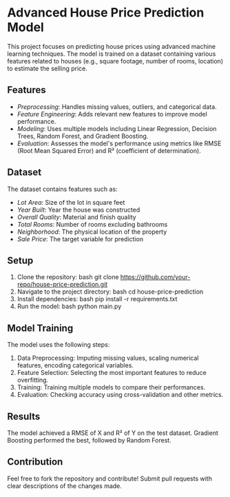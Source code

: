 # Advanced House Price Prediction Model

This project focuses on predicting house prices using advanced machine learning techniques. The model is trained on a dataset containing various features related to houses (e.g., square footage, number of rooms, location) to estimate the selling price.

## Features

- *Preprocessing*: Handles missing values, outliers, and categorical data.
- *Feature Engineering*: Adds relevant new features to improve model performance.
- *Modeling*: Uses multiple models including Linear Regression, Decision Trees, Random Forest, and Gradient Boosting.
- *Evaluation*: Assesses the model's performance using metrics like RMSE (Root Mean Squared Error) and R² (coefficient of determination).

## Dataset

The dataset contains features such as:

- *Lot Area*: Size of the lot in square feet
- *Year Built*: Year the house was constructed
- *Overall Quality*: Material and finish quality
- *Total Rooms*: Number of rooms excluding bathrooms
- *Neighborhood*: The physical location of the property
- *Sale Price*: The target variable for prediction

## Setup

1. Clone the repository:
   bash
   git clone https://github.com/your-repo/house-price-prediction.git
2. Navigate to the project directory:
   bash
   cd house-price-prediction
3. Install dependencies:
   bash
   pip install -r requirements.txt
4. Run the model:
   bash
   python main.py

## Model Training

The model uses the following steps:

1. Data Preprocessing: Imputing missing values, scaling numerical features, encoding categorical variables.
2. Feature Selection: Selecting the most important features to reduce overfitting.
3. Training: Training multiple models to compare their performances.
3. Evaluation: Checking accuracy using cross-validation and other metrics.

## Results

The model achieved a RMSE of X and R² of Y on the test dataset. Gradient Boosting performed the best, followed by Random Forest.

## Contribution

Feel free to fork the repository and contribute! Submit pull requests with clear descriptions of the changes made.

